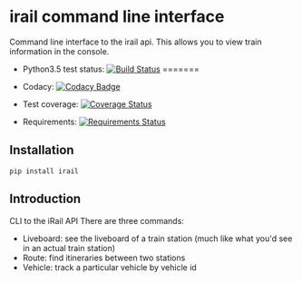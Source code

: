 # irail command line interface
Command line interface to the irail api. This allows you to view train information in the console.

- Python3.5 test status: [![Build Status](https://travis-ci.org/Ben-Baert/irail-cli.svg?branch=master)](https://travis-ci.org/Ben-Baert/irail-cli)
=======

- Codacy: [![Codacy Badge](https://api.codacy.com/project/badge/grade/24e4b68dddec47b49c1147a44f5a7c04)](https://www.codacy.com/app/ben_b/iRail-command-line-tools)

- Test coverage: [![Coverage Status](https://coveralls.io/repos/github/Ben-Baert/iRail-command-line-tools/badge.svg?branch=master)](https://coveralls.io/github/Ben-Baert/iRail-command-line-tools?branch=master)

- Requirements: [![Requirements Status](https://requires.io/github/Ben-Baert/iRail-command-line-tools/requirements.svg?branch=master)](https://requires.io/github/Ben-Baert/iRail-command-line-tools/requirements/?branch=master)

## Installation 
```
pip install irail
```

## Introduction
CLI to the iRail API
There are three commands:
   - Liveboard: see the liveboard of a train station (much like what you'd see in an actual train station)
   - Route: find itineraries between two stations
   - Vehicle: track a particular vehicle by vehicle id 

